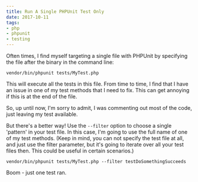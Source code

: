 ```yaml
---
title: Run A Single PHPUnit Test Only
date: 2017-10-11
tags:
- php
- phpunit
- testing
---
```

Often times, I find myself targeting a single file with PHPUnit by specifying the file after the binary in the command line:

<!--more-->

`vendor/bin/phpunit tests/MyTest.php`

This will execute all the tests in this file.  From time to time, I find that I have an issue in one of my test methods that I need to fix.  This can get annoying if this is at the end of the file.

So, up until now, I'm sorry to admit, I was commenting out most of the code, just leaving my test available.

But there's a better way!  Use the `--filter` option to choose a single 'pattern' in your test file.  In this case, I'm going to use the full name of one of my test methods.  (Keep in mind, you can not specify the test file at all, and just use the filter parameter, but it's going to iterate over all your test files then.  This could be useful in certain scenarios.)

`vendor/bin/phpunit tests/MyTest.php --filter testDoSomethingSucceeds`

Boom - just one test ran.